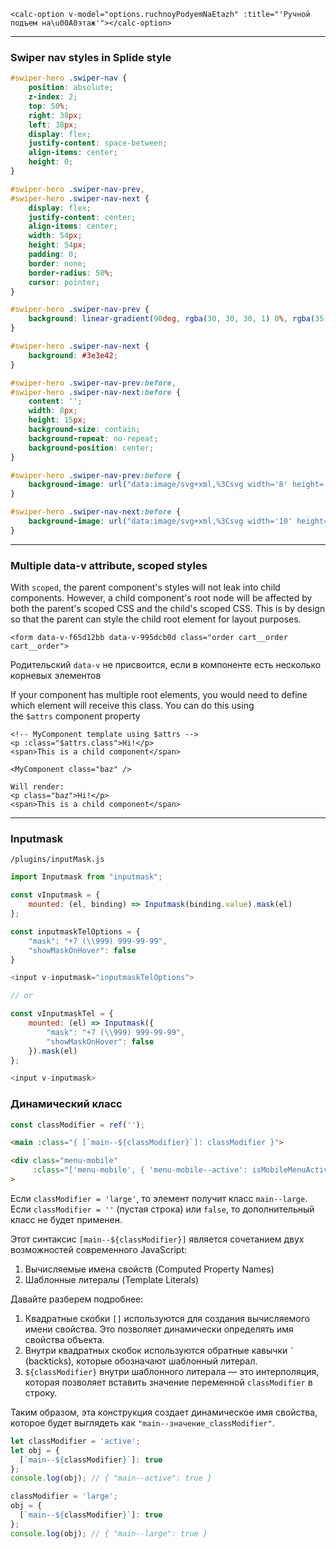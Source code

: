 ```vue
<calc-option v-model="options.ruchnoyPodyemNaEtazh" :title="'Ручной подъем на\u00A0этаж'"></calc-option>
```
___

### Swiper nav styles in Splide style

```css
#swiper-hero .swiper-nav {
	position: absolute;
	z-index: 2;
	top: 50%;
	right: 38px;
	left: 38px;
	display: flex;
	justify-content: space-between;
	align-items: center;
	height: 0;
}

#swiper-hero .swiper-nav-prev,
#swiper-hero .swiper-nav-next {
	display: flex;
	justify-content: center;
	align-items: center;
	width: 54px;
	height: 54px;
	padding: 0;
	border: none;
	border-radius: 50%;
	cursor: pointer;
}

#swiper-hero .swiper-nav-prev {
	background: linear-gradient(90deg, rgba(30, 30, 30, 1) 0%, rgba(35, 36, 38, 1) 100%);
}

#swiper-hero .swiper-nav-next {
	background: #3e3e42;
}

#swiper-hero .swiper-nav-prev:before,
#swiper-hero .swiper-nav-next:before {
	content: '';
	width: 8px;
	height: 15px;
	background-size: contain;
	background-repeat: no-repeat;
	background-position: center;
}

#swiper-hero .swiper-nav-prev:before {
	background-image: url("data:image/svg+xml,%3Csvg width='8' height='15' viewBox='0 0 8 15' fill='none' xmlns='http://www.w3.org/2000/svg'%3E%3Cpath fill-rule='evenodd' clip-rule='evenodd' d='M7.09437 0.155454C7.19945 0.0499659 7.32665 -9.53674e-07 7.47045 -9.53674e-07C7.61424 -9.53674e-07 7.74144 0.0499659 7.84653 0.155454C8.05116 0.360876 8.05116 0.699549 7.84653 0.904971L1.27619 7.5007L7.84653 14.0964C8.05116 14.3018 8.05116 14.6405 7.84653 14.8459C7.64189 15.0514 7.30453 15.0514 7.0999 14.8459L0.153474 7.87267C-0.051158 7.66725 -0.051158 7.32858 0.153474 7.12316L7.09437 0.155454Z' fill='white'/%3E%3C/svg%3E");
}

#swiper-hero .swiper-nav-next:before {
	background-image: url("data:image/svg+xml,%3Csvg width='10' height='17' viewBox='0 0 10 17' fill='none' xmlns='http://www.w3.org/2000/svg'%3E%3Cpath fill-rule='evenodd' clip-rule='evenodd' d='M1.11671 16.6395C0.998472 16.7577 0.855339 16.8137 0.693534 16.8137C0.531729 16.8137 0.388594 16.7577 0.270352 16.6395C0.0400911 16.4092 0.0400911 16.0296 0.270352 15.7993L7.66359 8.40606L0.270352 1.01284C0.0400911 0.782579 0.0400911 0.402956 0.270352 0.172696C0.500613 -0.0575652 0.880231 -0.0575652 1.11049 0.172696L8.92691 7.98911C9.15717 8.21938 9.15717 8.599 8.92691 8.82926L1.11671 16.6395Z' fill='white'/%3E%3C/svg%3E%0A");
}
```
___

### Multiple data-v attribute, scoped styles

With `scoped`, the parent component's styles will not leak into child components. However, a child component's root node will be affected by both the parent's scoped CSS and the child's scoped CSS. This is by design so that the parent can style the child root element for layout purposes.

```vue
<form data-v-f65d12bb data-v-995dcb0d class="order cart__order cart__order">
```

Родительский `data-v` не присвоится, если в компоненте есть несколько корневых элементов

If your component has multiple root elements, you would need to define which element will receive this class. You can do this using the `$attrs` component property
```vue
<!-- MyComponent template using $attrs -->
<p :class="$attrs.class">Hi!</p>
<span>This is a child component</span>

<MyComponent class="baz" />

Will render:
<p class="baz">Hi!</p>
<span>This is a child component</span>
```
___

### Inputmask

`/plugins/inputMask.js`

```js
import Inputmask from "inputmask";

const vInputmask = {
	mounted: (el, binding) => Inputmask(binding.value).mask(el)
};

const inputmaskTelOptions = {
	"mask": "+7 (\\999) 999-99-99",
	"showMaskOnHover": false
}

<input v-inputmask="inputmaskTelOptions">

// or

const vInputmaskTel = {
	mounted: (el) => Inputmask({
		"mask": "+7 (\\999) 999-99-99",
		"showMaskOnHover": false
	}).mask(el)
};

<input v-inputmask>
```


### Динамический класс 

```js
const classModifier = ref('');
```

```html
<main :class="{ [`main--${classModifier}`]: classModifier }">

<div class="menu-mobile" 
	 :class="['menu-mobile', { 'menu-mobile--active': isMobileMenuActive }]"
>	
```

Если `classModifier = 'large'`, то элемент получит класс `main--large`. 
Если `classModifier = ''` (пустая строка) или `false`, то дополнительный класс не будет применен.

Этот синтаксис `[main--${classModifier}]` является сочетанием двух возможностей современного JavaScript:
1. Вычисляемые имена свойств (Computed Property Names)
2. Шаблонные литералы (Template Literals)

Давайте разберем подробнее:

1. Квадратные скобки `[]` используются для создания вычисляемого имени свойства. Это позволяет динамически определять имя свойства объекта.
2. Внутри квадратных скобок используются обратные кавычки `` ` `` (backticks), которые обозначают шаблонный литерал.
3. `${classModifier}` внутри шаблонного литерала — это интерполяция, которая позволяет вставить значение переменной `classModifier` в строку.

Таким образом, эта конструкция создает динамическое имя свойства, которое будет выглядеть как `"main--значение_classModifier"`.

```js
let classModifier = 'active';
let obj = {
  [`main--${classModifier}`]: true
};
console.log(obj); // { "main--active": true }

classModifier = 'large';
obj = {
  [`main--${classModifier}`]: true
};
console.log(obj); // { "main--large": true }
```
